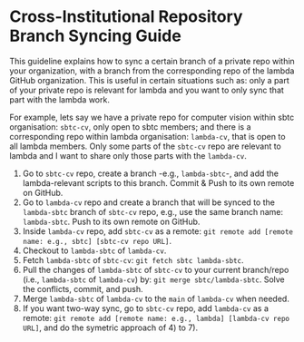 # Cross-Institutional Repository Branch Syncing Guide


This guideline explains how to sync a certain branch of a private repo within your organization, with a branch from the corresponding repo of the lambda GitHub organization. This is useful in certain situations such as: only a part of your private repo is relevant for lambda and you want to only sync that part with the lambda work.


For example, lets say we have a private repo for computer vision within sbtc organisation: `sbtc-cv`, only open to sbtc members; and there is a corresponding repo within lambda organisation: `lambda-cv`, that is open to all lambda members. Only some parts of the `sbtc-cv` repo are relevant to lambda and I want to share only those parts with the `lambda-cv`. 

1) Go to `sbtc-cv` repo, create a branch -e.g., `lambda-sbtc`-, and add the lambda-relevant scripts to this branch. Commit & Push to its own remote on GitHub.
2) Go to `lambda-cv` repo and create a branch that will be synced to the `lambda-sbtc` branch of `sbtc-cv` repo, e.g., use the same branch name: `lambda-sbtc`. Push to its own remote on GitHub.
3) Inside `lambda-cv` repo, add `sbtc-cv` as a remote: ```git remote add [remote name: e.g., sbtc] [sbtc-cv repo URL]```.
4) Checkout to `lambda-sbtc` of `lambda-cv`.
5) Fetch `lambda-sbtc` of `sbtc-cv`: ```git fetch sbtc lambda-sbtc```.
6) Pull the changes of `lambda-sbtc` of `sbtc-cv` to your current branch/repo (i.e., `lambda-sbtc` of `lambda-cv`) by: ```git merge sbtc/lambda-sbtc```. Solve the conflicts, commit, and push.
7) Merge `lambda-sbtc` of `lambda-cv` to the `main` of `lambda-cv` when needed.
8) If you want two-way sync, go to `sbtc-cv` repo, add `lambda-cv` as a remote: ```git remote add [remote name: e.g., lambda] [lambda-cv repo URL]```, and do the symetric approach of 4) to 7).
